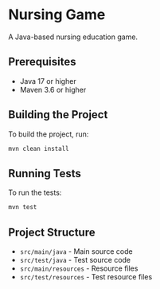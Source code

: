 # Nursing Game

A Java-based nursing education game.

## Prerequisites

- Java 17 or higher
- Maven 3.6 or higher

## Building the Project

To build the project, run:

```bash
mvn clean install
```

## Running Tests

To run the tests:

```bash
mvn test
```

## Project Structure

- `src/main/java` - Main source code
- `src/test/java` - Test source code
- `src/main/resources` - Resource files
- `src/test/resources` - Test resource files
